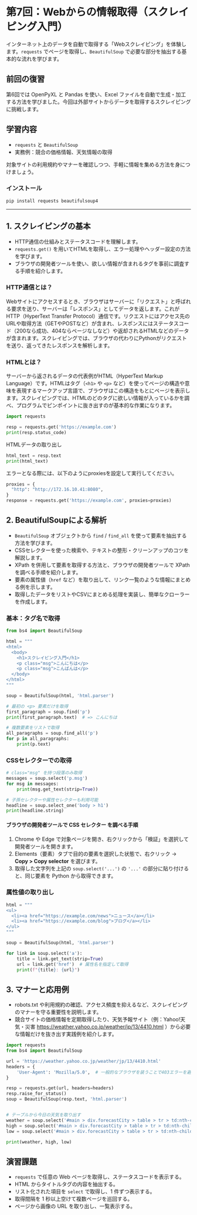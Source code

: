 # 第7回：Webからの情報取得（スクレイピング入門）

インターネット上のデータを自動で取得する「Webスクレイピング」を体験します。`requests` でページを取得し、`BeautifulSoup` で必要な部分を抽出する基本的な流れを学びます。

## 前回の復習

第6回では OpenPyXL と Pandas を使い、Excel ファイルを自動で生成・加工する方法を学びました。今回は外部サイトからデータを取得するスクレイピングに挑戦します。

## 学習内容

- `requests` と `BeautifulSoup`
- 実務例：競合の価格情報、天気情報の取得

対象サイトの利用規約やマナーを確認しつつ、手軽に情報を集める方法を身につけましょう。

### インストール

```bash
pip install requests beautifulsoup4
```

---

## 1. スクレイピングの基本

- HTTP通信の仕組みとステータスコードを理解します。
- `requests.get()` を用いてHTMLを取得し、エラー処理やヘッダー設定の方法を学びます。
- ブラウザの開発者ツールを使い、欲しい情報が含まれるタグを事前に調査する手順を紹介します。

### HTTP通信とは？

Webサイトにアクセスするとき、ブラウザはサーバーに「リクエスト」と呼ばれる要求を送り、サーバーは「レスポンス」としてデータを返します。これがHTTP（HyperText Transfer Protocol）通信です。リクエストにはアクセス先のURLや取得方法（GETやPOSTなど）が含まれ、レスポンスにはステータスコード（200なら成功、404ならページなしなど）や返却されるHTMLなどのデータが含まれます。スクレイピングでは、ブラウザの代わりにPythonがリクエストを送り、返ってきたレスポンスを解析します。

### HTMLとは？

サーバーから返されるデータの代表例がHTML（HyperText Markup Language）です。HTMLはタグ（`<h1>` や `<p>` など）を使ってページの構造や意味を表現するマークアップ言語で、ブラウザはこの構造をもとにページを表示します。スクレイピングでは、HTMLのどのタグに欲しい情報が入っているかを調べ、プログラムでピンポイントに抜き出すのが基本的な作業になります。

```python
import requests

resp = requests.get('https://example.com')
print(resp.status_code)
```

HTMLデータの取り出し

```python
html_text = resp.text
print(html_text)
```

エラーとなる際には、以下のようにproxiesを設定して実行してください。

```python
proxies = {
  "http": "http://172.16.10.41:8080",
}
response = requests.get('https://example.com', proxies=proxies)
```

## 2. BeautifulSoupによる解析

- `BeautifulSoup` オブジェクトから `find` / `find_all` を使って要素を抽出する方法を学びます。
- CSSセレクターを使った検索や、テキストの整形・クリーンアップのコツを解説します。
- XPath を併用して要素を取得する方法と、ブラウザの開発者ツールで XPath を調べる手順を紹介します。
- 要素の属性値（`href` など）を取り出して、リンク一覧のような情報にまとめる例を示します。
- 取得したデータをリストやCSVにまとめる処理を実装し、簡単なクローラーを作成します。

### 基本：タグ名で取得

```python
from bs4 import BeautifulSoup

html = """
<html>
  <body>
    <h1>スクレイピング入門</h1>
    <p class="msg">こんにちは</p>
    <p class="msg">こんばんは</p>
  </body>
</html>
"""

soup = BeautifulSoup(html, 'html.parser')

# 最初の <p> 要素だけを取得
first_paragraph = soup.find('p')
print(first_paragraph.text)  # => こんにちは

# 複数要素をリストで取得
all_paragraphs = soup.find_all('p')
for p in all_paragraphs:
    print(p.text)
```

### CSSセレクターでの取得

```python
# class="msg" を持つ段落のみ取得
messages = soup.select('p.msg')
for msg in messages:
    print(msg.get_text(strip=True))

# 子孫セレクターや属性セレクターも利用可能
headline = soup.select_one('body > h1')
print(headline.string)
```

#### ブラウザの開発者ツールで CSS セレクター を調べる手順

1. Chrome や Edge で対象ページを開き、右クリックから「検証」を選択して開発者ツールを開きます。
2. Elements（要素）タブで目的の要素を選択した状態で、右クリック → **Copy > Copy selector** を選びます。
3. 取得した文字列を上記の `soup.select('...')` の `'...'` の部分に貼り付けると、同じ要素を Python から取得できます。

### 属性値の取り出し

```python
html = """
<ul>
  <li><a href="https://example.com/news">ニュース</a></li>
  <li><a href="https://example.com/blog">ブログ</a></li>
</ul>
"""

soup = BeautifulSoup(html, 'html.parser')

for link in soup.select('a'):
    title = link.get_text(strip=True)
    url = link.get('href')  # 属性名を指定して取得
    print(f"{title}: {url}")
```


## 3. マナーと応用例

- robots.txt や利用規約の確認、アクセス頻度を抑えるなど、スクレイピングのマナーを守る重要性を説明します。
- 競合サイトの価格情報を定期取得したり、天気予報サイト（例：Yahoo!天気・災害 https://weather.yahoo.co.jp/weather/jp/13/4410.html ）から必要な情報だけを抜き出す実践例を紹介します。

```python
import requests
from bs4 import BeautifulSoup

url = 'https://weather.yahoo.co.jp/weather/jp/13/4410.html'
headers = {
    'User-Agent': 'Mozilla/5.0',  # 一般的なブラウザを装うことで403エラーを避ける
}

resp = requests.get(url, headers=headers)
resp.raise_for_status()
soup = BeautifulSoup(resp.text, 'html.parser')


# テーブルから今日の天気を取り出す
weather = soup.select('#main > div.forecastCity > table > tr > td:nth-child(1) > div > p.pict')[0].text.strip()
high = soup.select('#main > div.forecastCity > table > tr > td:nth-child(1) > div > ul > li.high > em')[0].text.strip()
low = soup.select('#main > div.forecastCity > table > tr > td:nth-child(1) > div > ul > li.low > em')[0].text.strip()

print(weather, high, low)
```

## 演習課題

- `requests` で任意の Web ページを取得し、ステータスコードを表示する。
- HTML からタイトルタグの内容を抽出する。
- リスト化された項目を `select` で取得し、1 件ずつ表示する。
- 取得間隔を 1 秒以上空けて複数ページを巡回する。
- ページから画像の URL を取り出し、一覧表示する。
